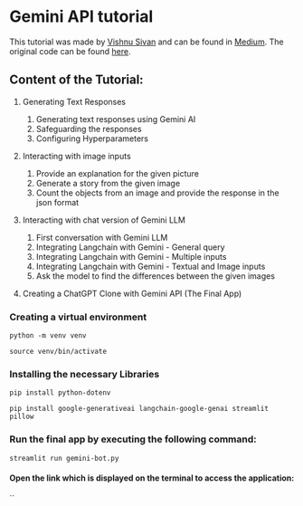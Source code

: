 # Gemini API tutorial

This tutorial was made by [Vishnu Sivan](https://codemaker2016.medium.com/) and can be found in [Medium](https://codemaker2016.medium.com/build-your-own-chatgpt-using-google-gemini-api-1b079f6a8415). The original code can be found [here](https://github.com/codemaker2015/gemini-api-experiments/tree/master).

## Content of the Tutorial:

1. Generating Text Responses
    1. Generating text responses using Gemini AI
    2. Safeguarding the responses
    3. Configuring Hyperparameters

2. Interacting with image inputs
   1. Provide an explanation for the given picture
   2. Generate a story from the given image
   3. Count the objects from an image and provide the response in the json format

3. Interacting with chat version of Gemini LLM
   1. First conversation with Gemini LLM
   2. Integrating Langchain with Gemini - General query
   3. Integrating Langchain with Gemini - Multiple inputs
   4. Integrating Langchain with Gemini - Textual and Image inputs
   5. Ask the model to find the differences between the given images

4. Creating a ChatGPT Clone with Gemini API (The Final App)



### Creating a virtual environment
`python -m venv venv` <br>

`source venv/bin/activate`

### Installing the necessary Libraries
`pip install python-dotenv` <br>

`pip install google-generativeai langchain-google-genai streamlit pillow`

### Run the final app by executing the following command:
`streamlit run gemini-bot.py`

#### Open the link which is displayed on the terminal to access the application:
``